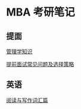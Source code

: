 # MBA 考研笔记

## 提面

[管理学知识](https://github.com/daixwu/MBA/blob/master/notes/interview/MBA%E7%AE%A1%E7%90%86%E5%AD%A6%E7%9F%A5%E8%AF%86.md)

[提前面试常见问题及选择策略](https://github.com/daixwu/MBA/blob/master/notes/interview/%E6%8F%90%E5%89%8D%E9%9D%A2%E8%AF%95%E5%B8%B8%E8%A7%81%E9%97%AE%E9%A2%98%E5%8F%8A%E9%80%89%E6%8B%A9%E7%AD%96%E7%95%A5.md)

## 英语

[阅读与写作词汇篇](https://github.com/daixwu/MBA/blob/master/notes/english/%E9%98%85%E8%AF%BB%E4%B8%8E%E5%86%99%E4%BD%9C%E8%AF%8D%E6%B1%87%E7%AF%87.md)